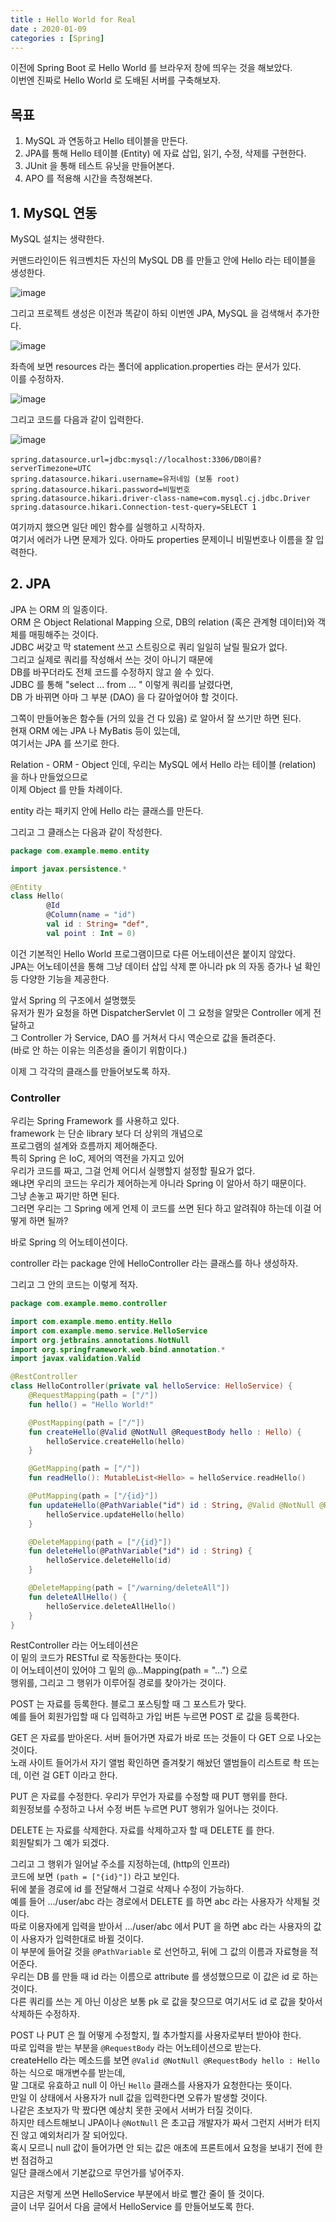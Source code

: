 ```yaml
---
title : Hello World for Real
date : 2020-01-09
categories : [Spring]
---
```


이전에 Spring Boot 로 Hello World 를 브라우저 창에 띄우는 것을 해보았다.  
이번엔 진짜로 Hello World 로 도배된 서버를 구축해보자.  

## 목표 

1. MySQL 과 연동하고 Hello 테이블을 만든다.  
2. JPA를 통해 Hello 테이블 (Entity) 에 자료 삽입, 읽기, 수정, 삭제를 구현한다.  
3. JUnit 을 통해 테스트 유닛을 만들어본다.  
4. APO 를 적용해 시간을 측정해본다.  

## 1. MySQL 연동

MySQL 설치는 생략한다.  

커맨드라인이든 워크벤치든 자신의 MySQL DB 를 만들고 안에 Hello 라는 테이블을 생성한다.  

![image](https://user-images.githubusercontent.com/22045424/72032625-424c3400-32d3-11ea-9864-f2a21d4c5fc0.png)

그리고 프로젝트 생성은 이전과 똑같이 하되 이번엔 JPA, MySQL 을 검색해서 추가한다.  

![image](https://user-images.githubusercontent.com/22045424/72032693-89d2c000-32d3-11ea-96d4-0a8677ad89de.png)


좌측에 보면 resources 라는 폴더에 application.properties 라는 문서가 있다.  
이를 수정하자.  

![image](https://user-images.githubusercontent.com/22045424/72032782-c7374d80-32d3-11ea-87e6-19badedfe070.png)

그리고 코드를 다음과 같이 입력한다.  

![image](https://user-images.githubusercontent.com/22045424/72032835-f1890b00-32d3-11ea-9fae-37b802a67686.png)

```
spring.datasource.url=jdbc:mysql://localhost:3306/DB이름?serverTimezone=UTC
spring.datasource.hikari.username=유저네임 (보통 root)
spring.datasource.hikari.password=비밀번호
spring.datasource.hikari.driver-class-name=com.mysql.cj.jdbc.Driver
spring.datasource.hikari.Connection-test-query=SELECT 1
```

여기까지 했으면 일단 메인 함수를 실행하고 시작하자.  
여기서 에러가 나면 문제가 있다. 아마도 properties 문제이니 비밀번호나 이름을 잘 입력한다.  


## 2. JPA 

JPA 는 ORM 의 일종이다.  
ORM 은 Object Relational Mapping 으로, DB의 relation (혹은 관계형 데이터)와 객체를 매핑해주는 것이다.  
JDBC 써갖고 막 statement 쓰고 스트링으로 쿼리 일일히 날릴 필요가 없다.  
그리고 실제로 쿼리를 작성해서 쓰는 것이 아니기 때문에  
DB를 바꾸더라도 전체 코드를 수정하지 않고 쓸 수 있다.  
JDBC 를 통해 "select ... from ... " 이렇게 쿼리를 날렸다면,  
DB 가 바뀌면 아마 그 부분 (DAO) 을 다 갈아엎어야 할 것이다.  

그쪽이 만들어놓은 함수들 (거의 있을 건 다 있음) 로 알아서 잘 쓰기만 하면 된다.  
현재 ORM 에는 JPA 나 MyBatis 등이 있는데,  
여기서는 JPA 를 쓰기로 한다.  

Relation - ORM - Object 인데, 우리는 MySQL 에서 Hello 라는 테이블 (relation) 을 하나 만들었으므로  
이제 Object 를 만들 차례이다.  

entity 라는 패키지 안에 Hello 라는 클래스를 만든다.  

그리고 그 클래스는 다음과 같이 작성한다.  

```kotlin
package com.example.memo.entity

import javax.persistence.*

@Entity
class Hello(
        @Id
        @Column(name = "id")
        val id : String= "def",
        val point : Int = 0)
```

이건 기본적인 Hello World 프로그램이므로 다른 어노테이션은 붙이지 않았다.  
JPA는 어노테이션을 통해 그냥 데이터 삽입 삭제 뿐 아니라 pk 의 자동 증가나 널 확인 등 다양한 기능을 제공한다.  

앞서 Spring 의 구조에서 설명했듯  
유저가 뭔가 요청을 하면 DispatcherServlet 이 그 요청을 알맞은 Controller 에게 전달하고  
그 Controller 가 Service, DAO 를 거쳐서 다시 역순으로 값을 돌려준다.  
(바로 안 하는 이유는 의존성을 줄이기 위함이다.)  

이제 그 각각의 클래스를 만들어보도록 하자.  


### Controller

우리는 Spring Framework 를 사용하고 있다.  
framework 는 단순 library 보다 더 상위의 개념으로  
프로그램의 설계와 흐름까지 제어해준다.  
특히 Spring 은 IoC, 제어의 역전을 가지고 있어  
우리가 코드를 짜고, 그걸 언제 어디서 실행할지 설정할 필요가 없다.  
왜냐면 우리의 코드는 우리가 제어하는게 아니라 Spring 이 알아서 하기 때문이다.  
그냥 손놓고 짜기만 하면 된다.  
그러면 우리는 그 Spring 에게 언제 이 코드를 쓰면 된다 하고 알려줘야 하는데 이걸 어떻게 하면 될까?  

바로 Spring 의 어노테이션이다.  

controller 라는 package 안에 HelloController 라는 클래스를 하나 생성하자.  

그리고 그 안의 코드는 이렇게 적자.  

```kotlin
package com.example.memo.controller

import com.example.memo.entity.Hello
import com.example.memo.service.HelloService
import org.jetbrains.annotations.NotNull
import org.springframework.web.bind.annotation.*
import javax.validation.Valid

@RestController
class HelloController(private val helloService: HelloService) {
    @RequestMapping(path = ["/"])
    fun hello() = "Hello World!"

    @PostMapping(path = ["/"])
    fun createHello(@Valid @NotNull @RequestBody hello : Hello) {
        helloService.createHello(hello)
    }

    @GetMapping(path = ["/"])
    fun readHello(): MutableList<Hello> = helloService.readHello()

    @PutMapping(path = ["/{id}"])
    fun updateHello(@PathVariable("id") id : String, @Valid @NotNull @RequestBody hello: Hello) {
        helloService.updateHello(hello)
    }

    @DeleteMapping(path = ["/{id}"])
    fun deleteHello(@PathVariable("id") id : String) {
        helloService.deleteHello(id)
    }

    @DeleteMapping(path = ["/warning/deleteAll"])
    fun deleteAllHello() {
        helloService.deleteAllHello()
    }
}
```

RestController 라는 어노테이션은  
이 밑의 코드가 RESTful 로 작동한다는 뜻이다.  
이 어노테이션이 있어야 그 밑의 @...Mapping(path = "...") 으로  
행위를, 그리고 그 행위가 이루어질 경로를 찾아가는 것이다.  

POST 는 자료를 등록한다. 블로그 포스팅할 때 그 포스트가 맞다.  
예를 들어 회원가입할 때 다 입력하고 가입 버튼 누르면 POST 로 값을 등록한다.   

GET 은 자료를 받아온다. 서버 들어가면 자료가 바로 뜨는 것들이 다 GET 으로 나오는 것이다.  
노래 사이트 들어가서 자기 앨범 확인하면 즐겨찾기 해놨던 앨범들이 리스트로 촥 뜨는데, 이런 걸 GET 이라고 한다.  

PUT 은 자료를 수정한다. 우리가 무언가 자료를 수정할 때 PUT 행위를 한다.  
회원정보를 수정하고 나서 수정 버튼 누르면 PUT 행위가 일어나는 것이다.  

DELETE 는 자료를 삭제한다. 자료를 삭제하고자 할 때 DELETE 를 한다.  
회원탈퇴가 그 예가 되겠다.  

그리고 그 행위가 일어날 주소를 지정하는데, (http의 인프라)  
코드에 보면 `(path = ["{id}"])` 라고 보인다.  
뒤에 붙을 경로에 id 를 전달해서 그걸로 삭제나 수정이 가능하다.  
예를 들어 .../user/abc 라는 경로에서 DELETE 를 하면 abc 라는 사용자가 삭제될 것이다.  
따로 이용자에게 입력을 받아서 .../user/abc 에서 PUT 을 하면 abc 라는 사용자의 값이 사용자가 입력한대로 바뀔 것이다.  
이 부분에 들어갈 것을 `@PathVariable` 로 선언하고, 뒤에 그 값의 이름과 자료형을 적어준다.  
우리는 DB 를 만들 때 id 라는 이름으로 attribute 를 생성했으므로 이 값은 id 로 하는 것이다.  
다른 쿼리를 쓰는 게 아닌 이상은 보통 pk 로 값을 찾으므로 여기서도 id 로 값을 찾아서 삭제하든 수정하자.  

POST 나 PUT 은 뭘 어떻게 수정할지, 뭘 추가할지를 사용자로부터 받아야 한다.  
따로 입력을 받는 부분을 `@RequestBody` 라는 어노테이션으로 받는다.  
createHello 라는 메소드를 보면 `@Valid @NotNull @RequestBody hello : Hello` 하는 식으로 매개변수를 받는데,  
말 그대로 유효하고 null 이 아닌 `Hello` 클래스를 사용자가 요청한다는 뜻이다.  
만일 이 상태에서 사용자가 null 값을 입력한다면 오류가 발생할 것이다.  
나같은 초보자가 막 짰다면 예상치 못한 곳에서 서버가 터질 것이다.  
하지만 테스트해보니 JPA이나 `@NotNull` 은 초고급 개발자가 짜서 그런지 서버가 터지진 않고 예외처리가 잘 되어있다.  
혹시 모르니 null 값이 들어가면 안 되는 값은 애초에 프론트에서 요청을 보내기 전에 한 번 점검하고  
일단 클래스에서 기본값으로 무언가를 넣어주자.  

지금은 저렇게 쓰면 HelloService 부분에서 바로 빨간 줄이 뜰 것이다.  
글이 너무 길어서 다음 글에서 HelloService 를 만들어보도록 한다.  

